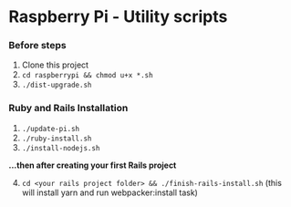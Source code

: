# Raspberry Pi - Utility scripts

### Before steps

1. Clone this project
2. `cd raspberrypi && chmod u+x *.sh`
3. `./dist-upgrade.sh`


### Ruby and Rails Installation

1. `./update-pi.sh`
2. `./ruby-install.sh`
3. `./install-nodejs.sh`

**...then after creating your first Rails project**

4. `cd <your rails project folder> && ./finish-rails-install.sh` (this will install yarn and run webpacker:install task)


